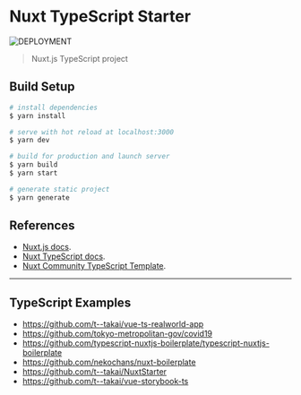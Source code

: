 # Nuxt TypeScript Starter

![DEPLOYMENT](https://github.com/t--takai/NuxtTypeScriptStarter/workflows/DEPLOYMENT/badge.svg)

> Nuxt.js TypeScript project

## Build Setup

``` bash
# install dependencies
$ yarn install

# serve with hot reload at localhost:3000
$ yarn dev

# build for production and launch server
$ yarn build
$ yarn start

# generate static project
$ yarn generate
```

## References

- [Nuxt.js docs](https://nuxtjs.org/guide).
- [Nuxt TypeScript docs](https://typescript.nuxtjs.org/ja/).
- [Nuxt Community TypeScript Template](https://github.com/nuxt-community/typescript-template).

***

## TypeScript Examples

- https://github.com/t--takai/vue-ts-realworld-app
- https://github.com/tokyo-metropolitan-gov/covid19
- https://github.com/typescript-nuxtjs-boilerplate/typescript-nuxtjs-boilerplate
- https://github.com/nekochans/nuxt-boilerplate
- https://github.com/t--takai/NuxtStarter
- https://github.com/t--takai/vue-storybook-ts

